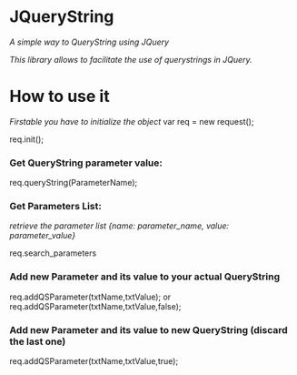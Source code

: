 # JQueryString
*A simple way to QueryString using JQuery*

*This library allows to facilitate the use of querystrings in JQuery.*

# How to use it
*Firstable you have to initialize the object*
var req = new request();

req.init();

### Get QueryString parameter value:
req.queryString(ParameterName); 

### Get Parameters List:
*retrieve the parameter list {name: parameter_name, value: parameter_value}*

req.search_parameters


### Add new Parameter and its value to your actual QueryString
req.addQSParameter(txtName,txtValue); or req.addQSParameter(txtName,txtValue,false);

### Add new Parameter and its value to new QueryString (discard the last one)
req.addQSParameter(txtName,txtValue,true);


